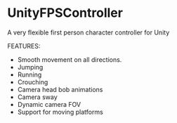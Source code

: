 # UnityFPSController
A very flexible first person character controller for Unity

FEATURES:
- Smooth movement on all directions.
- Jumping
- Running
- Crouching
- Camera head bob animations
- Camera sway
- Dynamic camera FOV
- Support for moving platforms
